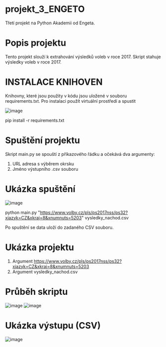 # projekt_3_ENGETO
Třetí projekt na Python Akademii od Engeta.

# Popis projektu
Tento projekt slouží k extrahování výsledků voleb v roce 2017.
Skript stahuje výsledky voleb v roce 2017.

# INSTALACE KNIHOVEN
Knihovny, které jsou použity v kódu jsou uložené v souboru requirements.txt. 
Pro instalaci použít virtuální prostředí a spustit

![image](https://github.com/user-attachments/assets/a76b2758-a5d9-4bc5-9a6c-f154a5acbb01)


pip install -r requirements.txt

# Spuštění projektu
Skript main.py se spouští z příkazového řádku a očekává dva argumenty:
1. URL adresa s výběrem okrsku
2. Jméno výstupního .csv souboru

# Ukázka spuštění
![image](https://github.com/user-attachments/assets/1b4b7ae5-8245-4d03-9c8d-c52b7cc19813)

python main.py "https://www.volby.cz/pls/ps2017nss/ps32?xjazyk=CZ&xkraj=8&xnumnuts=5203" vysledky_nachod.csv

Po spuštění se data uloží do zadaného CSV souboru.

# Ukázka projektu

1. Argument https://www.volby.cz/pls/ps2017nss/ps32?xjazyk=CZ&xkraj=8&xnumnuts=5203
2. Argument vysledky_nachod.csv

# Průběh skriptu
![image](https://github.com/user-attachments/assets/a6347669-dcf0-415d-a41e-33dc3b048ffd)
![image](https://github.com/user-attachments/assets/58b64c7e-9b0c-4ff0-b49d-e12b14875233)


# Ukázka výstupu (CSV)
![image](https://github.com/user-attachments/assets/2e6842db-7135-4029-93e3-36ccb9b14864)









